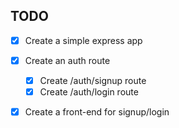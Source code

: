 ## TODO

* [X] Create a simple express app 
* [X] Create an auth route
    * [X] Create /auth/signup route
    * [X] Create /auth/login route
* [X] Create a front-end for signup/login

